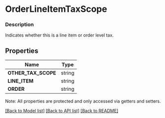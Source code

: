 # OrderLineItemTaxScope

### Description

Indicates whether this is a line item or order level tax.

## Properties
Name | Type
------------ | -------------
**OTHER_TAX_SCOPE** | string
**LINE_ITEM** | string
**ORDER** | string

Note: All properties are protected and only accessed via getters and setters.

[[Back to Model list]](../../README.md#documentation-for-models) [[Back to API list]](../../README.md#documentation-for-api-endpoints) [[Back to README]](../../README.md)

